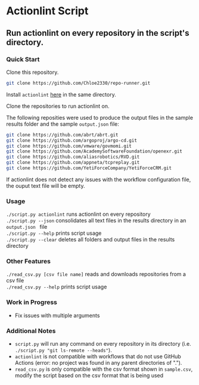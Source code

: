# Actionlint Script
## Run actionlint on every repository in the script's directory. 

### **Quick Start**
Clone this repository. 
```bash
git clone https://github.com/Chloe2330/repo-runner.git
``` 

Install `actionlint` [here](https://github.com/rhysd/actionlint) in the same directory. 

Clone the repositories to run actionlint on.

The following reposities were used to produce the output files in the sample results folder and the sample `output.json` file: 
```bash
git clone https://github.com/abrt/abrt.git
git clone https://github.com/argoproj/argo-cd.git
git clone https://github.com/vmware/govmomi.git
git clone https://github.com/AcademySoftwareFoundation/openexr.git
git clone https://github.com/aliasrobotics/RVD.git
git clone https://github.com/appneta/tcpreplay.git
git clone https://github.com/YetiForceCompany/YetiForceCRM.git
```

If actionlint does not detect any issues with the workflow configuration file, the ouput text file will be empty.

### **Usage**
`./script.py actionlint` runs actionlint on every repository\
`./script.py --json` consolidates all text files in the results directory in an `output.json ` file\
`./script.py --help` prints script usage\
`./script.py --clear` deletes all folders and output files in the results directory

### **Other Features**
`./read_csv.py [csv file name]` reads and downloads repositories from a csv file\
`./read_csv.py --help` prints script usage

### **Work in Progress**
- Fix issues with multiple arguments 

### **Additional Notes**
- `script.py` will run any command on every repository in its directory (i.e. `./script.py "git ls-remote --heads"`).
- `actionlint` is not compatible with workflows that do not use GitHub Actions (error: no project was found in any parent directories of ".").
- `read_csv.py` is only compatible with the csv format shown in `sample.csv`, modify the script based on the csv format that is being used 
